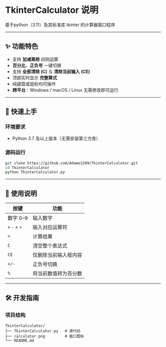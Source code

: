 # TkinterCalculator 说明

基于python（3.11）及其标准库 tkinter 的计算器窗口程序

---

## ✨ 功能特色
- 支持 **加减乘除** 四则运算  
- **百分比**、**正负号** 一键切换  
- 支持 **全部清除 (C)** 与 **清除当前输入 (CE)**  
- 顶部实时显示 **完整算式**  
- 纯键盘或鼠标均可操作  
- **跨平台**：Windows / macOS / Linux 无需修改即可运行  

---

## 🚀 快速上手

### 环境要求
- Python 3.7 及以上版本（无需安装第三方库）

### 源码运行
```bash
git clone https://github.com/Adamo1209/TkinterCalculator.git
cd TkinterCalculator
python TkinterCalculator.py
```

---

## 📸 使用说明

| 按键 | 功能 |
|---|---|
| 数字 0–9 | 输入数字 |
| `+` `-` `×` `÷` | 输入对应运算符 |
| `=` | 计算结果 |
| `C` | 清空整个表达式 |
| `CE` | 仅删除当前输入框内容 |
| `+/-` | 正负号切换 |
| `%` | 将当前数值转为百分数 |

---

## 🛠️ 开发指南

### 项目结构
```
TkinterCalculator/
├── TkinterCalculator.py   # 源代码
├── calculator.png         # 窗口图标
└── README.md
```
